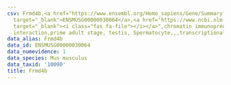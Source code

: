 ```yaml
---
csv: Frmd4b,<a href="https://www.ensembl.org/Homo_sapiens/Gene/Summary?db=core;g=ENSMUSG00000030064"
  target="_blank">ENSMUSG00000030064</a>,<a href="https://www.ncbi.nlm.nih.gov/pubmed/25450459"
  target="_blank"><i class="fas fa-file"></i></a>",chromatin immunoprecipitation assay,direct
  interaction,prime adult stage, testis, Spermatocyte,,,transcriptional regulation,
data_alias: Frmd4b
data_id: ENSMUSG00000030064
data_numevidence: 1
data_species: Mus musculus
data_taxid: '10090'
title: Frmd4b
---
```

